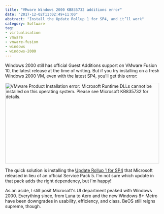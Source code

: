 ```yaml
---
title: "VMware Windows 2000 KB835732 additions error"
date: "2017-12-02T11:02:49+11:00"
abstract: "Install the Update Rollup 1 for SP4, and it’ll work"
category: Software
tag:
- virtualisation
- vmware
- vmware-fusion
- windows
- windows-2000
---
```

Windows 2000 still has official Guest Additions support on VMware Fusion 10, the latest release at the time of writing. But if you try installing on a fresh Windows 2000 VM, even with the latest SP4, you'll get this error:

<p><img src="https://rubenerd.com/files/2017/vmwarefusion10-win2kerror.png" alt="VMware Product Installation error: Microsoft Runtime DLLs cannot be installed on this operating system. Please see Microsoft KB835732 for details." style="width:500px; height:260px; image-rendering:optimizeSpeed; image-rendering:-moz-crisp-edges; image-rendering:crisp-edges; image-rendering:pixelated; -ms-interpolation-mode:nearest-neighbor;" /></p>

The quick solution is installing the [Update Rollup 1 for SP4] that Microsoft released in lieu of an official Service Pack 5. I'm not sure which update in that pack adds the right dependency, but I'm happy!

As an aside, I still posit Microsoft's UI department peaked with Windows 2000. Everything since, from Luna to Aero and the new Windows 8+ Metro have been downgrades in usability, efficiency, and class. BeOS still reigns supreme, though.

[Update Rollup 1 for SP4]: https://support.microsoft.com/en-us/help/891861/update-rollup-1-for-windows-2000-sp4-and-known-issues

